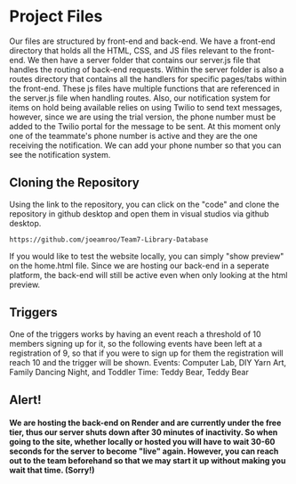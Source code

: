 # Project Files
Our files are structured by front-end and back-end. We have a front-end directory that holds all the HTML, CSS, and JS files relevant to the front-end. We then have a server folder that contains our server.js file that handles the routing of back-end requests. Within the server folder is also a routes directory that contains all the handlers for specific pages/tabs within the front-end. These js files have multiple functions that are referenced in the server.js file when handling routes. Also, our notification system for items on hold being available relies on using Twilio to send text messages, however, since we are using the trial version, the phone number must be added to the Twilio portal for the message to be sent. At this moment only one of the teammate's phone number is active and they are the one receiving the notification. We can add your phone number so that you can see the notification system.


## Cloning the Repository 

Using the link to the repository, you can click on the "code" and clone the repository in github desktop and open them in visual studios via github desktop.

```
https://github.com/joeamroo/Team7-Library-Database
```

If you would like to test the website locally, you can simply "show preview" on the home.html file. Since we are hosting our back-end in a seperate platform, the back-end will still be active even when only looking at the html preview. 


## Triggers
One of the triggers works by having an event reach a threshold of 10 members signing up for it, so the following events have been left at a registration of 9, so that if you were to sign up for them the registration will reach 10 and the trigger will be shown.
Events: Computer Lab, DIY Yarn Art, Family Dancing Night, and Toddler Time: Teddy Bear, Teddy Bear

## Alert!
#### We are hosting the back-end on Render and are currently under the free tier, thus our server shuts down after 30 minutes of inactivity. So when going to the site, whether locally or hosted you will have to wait 30-60 seconds for the server to become "live" again. However, you can reach out to the team beforehand so that we may start it up without making you wait that time. (Sorry!)
